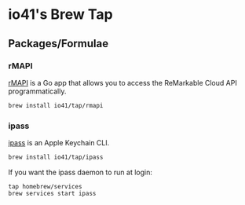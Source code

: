 # io41's Brew Tap

## Packages/Formulae

### rMAPI

[rMAPI](https://github.com/ddvk/rmapi) is a Go app that allows you to access the ReMarkable Cloud API programmatically.

```bash
brew install io41/tap/rmapi
```

### ipass

[ipass](https://github.com/kezhenxu94/ipass) is an Apple Keychain CLI.

```bash
brew install io41/tap/ipass
```

If you want the ipass daemon to run at login:

```
tap homebrew/services
brew services start ipass
```
